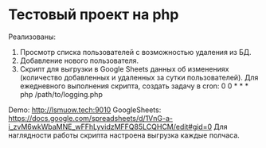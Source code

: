 # Тестовый проект на php

Реализованы:
1. Просмотр списка пользователей с возможностью удаления из БД.
2. Добавление нового пользователя.
3. Скрипт для выгрузки в Google Sheets данных об изменениях (количество добавленных и удаленных за сутки пользователей). Для ежедневного выполнения скрипта, создать задачу в cron: 0 0 * * * php /path/to/logging.php

Demo: http://lsmuow.tech:9010
GoogleSheets: https://docs.google.com/spreadsheets/d/1VnG-a-i_zvM6wkWbaMNE_wFFhLyvidzMFFQ85LCQHCM/edit#gid=0
Для наглядности работы скрипта настроена выгрузка каждые полчаса.